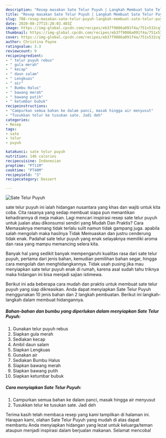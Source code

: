 ```yaml
---
description: "Resep masakan Sate Telur Puyuh | Langkah Membuat Sate Telur Puyuh Yang Enak dan Simpel"
title: "Resep masakan Sate Telur Puyuh | Langkah Membuat Sate Telur Puyuh Yang Enak dan Simpel"
slug: 708-resep-masakan-sate-telur-puyuh-langkah-membuat-sate-telur-puyuh-yang-enak-dan-simpel
date: 2020-08-27T15:28:03.403Z
image: https://img-global.cpcdn.com/recipes/eb37f9086a091f4a/751x532cq70/sate-telur-puyuh-foto-resep-utama.jpg
thumbnail: https://img-global.cpcdn.com/recipes/eb37f9086a091f4a/751x532cq70/sate-telur-puyuh-foto-resep-utama.jpg
cover: https://img-global.cpcdn.com/recipes/eb37f9086a091f4a/751x532cq70/sate-telur-puyuh-foto-resep-utama.jpg
author: Christina Payne
ratingvalue: 3.3
reviewcount: 9
recipeingredient:
- " telur puyuh rebus"
- " gula merah"
- " kecap"
- " daun salam"
- " Lengkuas"
- " air"
- " Bumbu Halus"
- " bawang merah"
- " bawang putih"
- " ketumbar bubuk"
recipeinstructions:
- "Campurkan semua bahan ke dalam panci, masak hingga air menyusut"
- "Tusukkan telur ke tusukan sate. Jadi deh"
categories:
- Resep
tags:
- sate
- telur
- puyuh

katakunci: sate telur puyuh 
nutrition: 146 calories
recipecuisine: Indonesian
preptime: "PT11M"
cooktime: "PT40M"
recipeyield: "3"
recipecategory: Dessert

---
```



![Sate Telur Puyuh](https://img-global.cpcdn.com/recipes/eb37f9086a091f4a/751x532cq70/sate-telur-puyuh-foto-resep-utama.jpg)


sate telur puyuh ini ialah hidangan nusantara yang khas dan wajib untuk kita coba. Cita rasanya yang sedap membuat siapa pun menantikan kehadirannya di meja makan.
Lagi mencari inspirasi resep sate telur puyuh untuk jualan atau dikonsumsi sendiri yang Mudah Dan Praktis? Cara Memasaknya memang tidak terlalu sulit namun tidak gampang juga. apabila salah mengolah maka hasilnya Tidak Memuaskan dan justru cenderung tidak enak. Padahal sate telur puyuh yang enak selayaknya memiliki aroma dan rasa yang mampu memancing selera kita.

Banyak hal yang sedikit banyak mempengaruhi kualitas rasa dari sate telur puyuh, pertama dari jenis bahan, kemudian pemilihan bahan segar, hingga cara mengolah dan menghidangkannya. Tidak usah pusing jika mau menyiapkan sate telur puyuh enak di rumah, karena asal sudah tahu triknya maka hidangan ini bisa menjadi sajian istimewa.




Berikut ini ada beberapa cara mudah dan praktis untuk membuat sate telur puyuh yang siap dikreasikan. Anda dapat menyiapkan Sate Telur Puyuh menggunakan 10 jenis bahan dan 2 langkah pembuatan. Berikut ini langkah-langkah dalam membuat hidangannya.

<!--inarticleads1-->

##### Bahan-bahan dan bumbu yang diperlukan dalam menyiapkan Sate Telur Puyuh:

1. Gunakan  telur puyuh rebus
1. Siapkan  gula merah
1. Sediakan  kecap
1. Ambil  daun salam
1. Siapkan  Lengkuas
1. Gunakan  air
1. Sediakan  Bumbu Halus
1. Siapkan  bawang merah
1. Siapkan  bawang putih
1. Siapkan  ketumbar bubuk




<!--inarticleads2-->

##### Cara menyiapkan Sate Telur Puyuh:

1. Campurkan semua bahan ke dalam panci, masak hingga air menyusut
1. Tusukkan telur ke tusukan sate. Jadi deh




Terima kasih telah membaca resep yang kami tampilkan di halaman ini. Harapan kami, olahan Sate Telur Puyuh yang mudah di atas dapat membantu Anda menyiapkan hidangan yang lezat untuk keluarga/teman ataupun menjadi inspirasi dalam berjualan makanan. Selamat mencoba!
